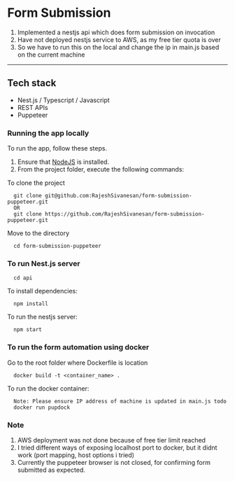 # Form Submission
1. Implemented a nestjs api which does form submission on invocation
2. Have not deployed nestjs service to AWS, as my free tier quota is over
3. So we have to run this on the local and change the ip in main.js based on the current machine

<hr />

## Tech stack
 - Nest.js / Typescript / Javascript
 - REST APIs
 - Puppeteer

### Running the app locally

To run the app, follow these steps.

1. Ensure that [NodeJS](http://nodejs.org/) is installed.
2. From the project folder, execute the following commands:

To clone the project
```shell
  git clone git@github.com:RajeshSivanesan/form-submission-puppeteer.git  
  OR
  git clone https://github.com/RajeshSivanesan/form-submission-puppeteer.git
```

Move to the directory
```shell
  cd form-submission-puppeteer
```

### To run Nest.js server
```shell
  cd api
```

To install dependencies:
```shell
  npm install
```

To run the nestjs server:
```shell
  npm start
```

### To run the form automation using docker
Go to the root folder where Dockerfile is location
```shell
  docker build -t <container_name> .
```

To run the docker container:
```shell
  Note: Please ensure IP address of machine is updated in main.js todo
  docker run pupdock
```

### Note
1) AWS deployment was not done because of free tier limit reached
2) I tried different ways of exposing localhost port to docker, but it didnt work (port mapping, host options i tried)
3) Currently the puppeteer browser is not closed, for confirming form submitted
as expected.